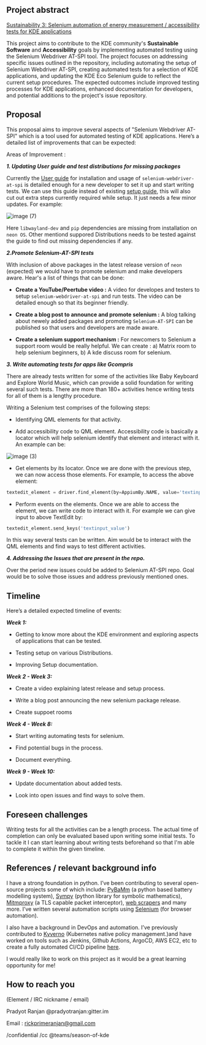 ## Project abstract

<u>Sustainability 3: Selenium automation of energy measurement / accessibility tests for KDE applications</u>  


This project aims to contribute to the KDE community's **Sustainable Software** and **Accessibility** goals by implementing automated testing using the Selenium Webdriver AT-SPI tool. The project focuses on addressing specific issues outlined in the repository, including automating the setup of Selenium Webdriver AT-SPI, creating automated tests for a selection of KDE applications, and updating the KDE Eco Selenium guide to reflect the current setup procedures. The expected outcomes include improved testing processes for KDE applications, enhanced documentation for developers, and potential additions to the project's issue repository.

## Proposal


  
This proposal aims to improve several aspects of "Selenium Webdriver AT-SPI" which is a tool used for automated testing of KDE applications. Here’s a detailed list of improvements that can be expected:

Areas of Improvement :

**_1. Updating User guide and test distributions for missing packages_**

Currently the [User guide](https://invent.kde.org/sdk/selenium-webdriver-at-spi/-/wikis/writing-tests) for installation and usage of `selenium-webdriver-at-spi` is detailed enough for a new developer to set it up and start writing tests. We can use this guide instead of existing [setup guide](https://invent.kde.org/nitintejuja/be4foss/-/blob/selenium-guide/handbook/sections/4_selenium-at-spi.md), this will also cut out extra steps currently required while setup. It just needs a few minor updates. For example:

![image (7)](https://github.com/prady0t/KDE-SoK-proposal/assets/99216956/a1e17798-7de1-4805-89b4-d54724a248d4)

Here `libwayland-dev` and `pip` dependencies are missing from installation on `neon OS`.
Other mentiond suppored Distributions needs to be tested against the guide to find out missing dependencies if any.


**_2.Promote Selenium-AT-SPI tests_**

With inclusion of above packages in the latest release version of `neon` (expected) we would have to promote selenium and make developers aware. Hear's a list of things that can be done:

- **Create a YouTube/Peertube video :** A video for developes and testers to setup `selenium-webdriver-at-spi` and run tests. The video can be detailed enough so that its beginner friendly.

-  **Create a blog post to announce and promote selenium :** A blog talking about newely added packages and promoting `Selenium-AT-SPI` can be published so that users and developers are made aware.

-  **Create a selenium support mechanism :** For newcomers to Selenium a support room would be really helpful. We can create :  a) Matrix room to help selenium beginners, b) A kde discuss room for selenium.


**_3. Write automating tests for apps like Gcompris_**


There are already tests written for some of the activities like Baby Keyboard and  Explore World Music, which can provide a solid foundation for writing several such tests. There are more than 180+ activities hence writing tests for all of them is a lengthy procedure. 

Writing a Selenium test comprises of the following steps:

- Identifying QML elements for that activity.

- Add accessibility code to QML element. Accessibility code is basically a locator which will help selenium identify that element and interact with it. An example can be:

![image (3)](https://github.com/prady0t/KDE-SoK-proposal/assets/99216956/509e142a-aae4-4647-aa85-8a2625950c48)


- Get elements by its locator. Once we are done with the previous step, we can now access those elements. For example, to access the above element:

```py
textedit_element = driver.find_element(by=AppiumBy.NAME, value='textinput')
```


- Perform events on the elements. Once we are able to access the element, we can write code to interact with it. For example we can give input to above TextEdit by:

```py
textedit_element.send_keys('textinput_value')
```



In this way several tests can be written. Aim would be to interact with the QML elements and find ways to test different activities. 


**_4. Addressing the Issues that are present in the repo._**

Over the period new issues could be added to Selenium AT-SPI repo. Goal would be to solve those issues and address previously mentioned ones.


## Timeline

Here’s a detailed expected timeline of events:

***Week 1:***

- Getting to know more about the KDE environment and exploring aspects of applications that can be tested.

- Testing setup on various Distributions.

- Improving Setup documentation.

***Week 2 - Week 3:***

- Create a video explaining latest release and setup process.

- Write a blog post announcing the new selenium package release.

- Create suppoet rooms

***Week 4 - Week 8:***

- Start writing automating tests for selenium.

- Find potential bugs in the process.

- Document everything.

***Week 9 - Week 10:***

- Update documentation about added tests.

- Look into open issues and find ways to solve them.

## Foreseen challenges

Writing tests for all the activities can be a length process. The actual time of completion can only be evaluated based upon writing some initial tests.
To tackle it I can start learning about writing tests beforehand so that I'm able to complete it within the given timeline.

## References / relevant background info

I have a strong foundation in python. I’ve been contributing to several open-source projects some of which include: [PyBaMm](https://github.com/pulls?q=is%3Aopen+is%3Apr+author%3Aprady0t+archived%3Afalse+pybamm) (a python based battery modelling system), [Sympy](https://github.com/pulls?q=is%3Aopen+is%3Apr+author%3Aprady0t+archived%3Afalse+sympy+) (python library for symbolic mathematics), [Mitmproxy](https://github.com/pulls?q=is%3Apr+author%3Aprady0t+archived%3Afalse+mitmproxy+is%3Aclosed) (a TLS capable packet interceptor), [web scrapers](https://github.com/Clueless-Community/scrape-up/pull/253) and many more. I’ve written several automation scripts using [Selenium](https://github.com/prady0t/SOPHOS-Login) (for browser automation).

I also have a background in DevOps and automation. I’ve previously contributed to [Kyverno](https://github.com/pulls?q=is%3Apr+author%3Aprady0t+archived%3Afalse+kyverno+is%3Aclosed) (Kubernetes native policy management.)and have worked on tools such as Jenkins, Github Actions, ArgoCD, AWS EC2, etc to create a fully automated CI/CD pipeline [here](https://github.com/prady0t/CI-CD-pipeline-app).

I would really like to work on this project as it would be a great learning opportunity for me!


## How to reach you
(Element / IRC nickname / email)

Pradyot Ranjan @pradyotranjan:gitter.im

Email : rickprimeranjan@gmail.com

<!-- Do not remove this line and the two below, else your proposal will become public and the team won't be notified of it -->
/confidential
/cc @teams/season-of-kde
